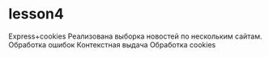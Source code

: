 # lesson4
Express+cookies
Реализована выборка новостей по нескольким сайтам.
Обработка ошибок
Контекстная выдача
Обработка cookies 
